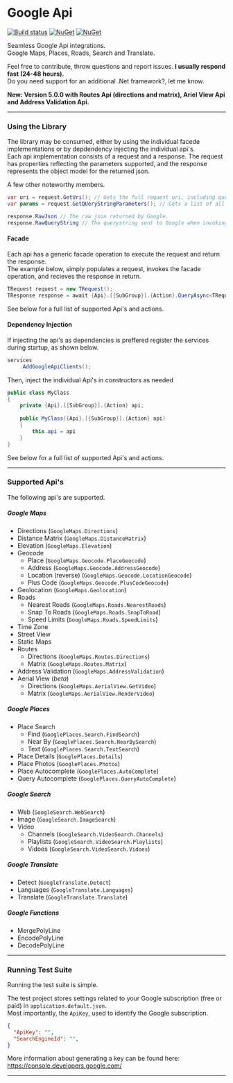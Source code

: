 # Google Api
[![Build status](https://ci.appveyor.com/api/projects/status/ogah0hor3j6hmklv/branch/master?svg=true)](https://ci.appveyor.com/project/vivet/googleapi/branch/master)
[![NuGet](https://img.shields.io/nuget/dt/GoogleApi.svg)](https://www.nuget.org/packages/GoogleApi)
[![NuGet](https://img.shields.io/nuget/v/GoogleApi.svg)](https://www.nuget.org/packages/GoogleApi)

Seamless Google Api integrations.  
Google Maps, Places, Roads, Search and Translate.  

Feel free to contribute, throw questions and report issues. **I usually respond fast (24-48 hours).**  
Do you need support for an additional .Net framework?, let me know.  

**New: Version 5.0.0 with Routes Api (directions and matrix), Ariel View Api and Address Validation Api.**  

***

### Using the Library
The library may be consumed, either by using the individual facede implementations or by depdendency injecting the individual api's.  
Each api implementation consists of a request and a response. The request has properties reflecting the parameters supported, and the response represents the object model for the returned json.  

A few other noteworthy members.

```csharp
var uri = request.GetUri(); // Gets the full request uri, including query parameters.
var params = request.GetQUeryStringParameters(); // Gets a list of all the added parameters.
```
```csharp
response.RawJson // The raw json returned by Google.
response.RawQueryString // The querystring sent to Google when invoking the request.
```

#### Facade
Each api has a generic facade operation to execute the request and return the response.  
The example below, simply populates a request, invokes the facade operation, and recieves the response in return.  
```csharp
TRequest request = new TRequest();
TResponse response = await {Api}.[{SubGroup}].{Action}.QueryAsync<TRequest, TResponse>(request);
```
See below for a full list of supported Api's and actions.  


#### Dependency Injection
If injecting the api's as dependencies is preffered register the services during startup, as shown below.  

```csharp
services
    .AddGoogleApiClients();
```
Then, inject the individual Api's in constructors as needed
```csharp
public class MyClass
{
    private {Api}.[{SubGroup}].{Action} api;
    
    public MyClass({Api}.[{SubGroup}].{Action} api)
    {
        this.api = api
    }
}
```
See below for a full list of supported Api's and actions.  

*** 

### Supported Api's
The following api's are supported.

##### Google Maps
  * Directions (```GoogleMaps.Directions```)
  * Distance Matrix (```GoogleMaps.DistanceMatrix```)
  * Elevation (```GoogleMaps.Elevation```)
  * Geocode
    * Place (```GoogleMaps.Geocode.PlaceGeocode```)
    * Address (```GoogleMaps.Geocode.AddressGeocode```)
    * Location (reverse) (```GoogleMaps.Geocode.LocationGeocode```)
    * Plus Code (```GoogleMaps.Geocode.PlusCodeGeocode```)
  * Geolocation (```GoogleMaps.Geolocation```)
  * Roads
    * Nearest Roads (```GoogleMaps.Roads.NearestRoads```)
    * Snap To Roads (```GoogleMaps.Roads.SnapToRoad```)
    * Speed Limits (```GoogleMaps.Roads.SpeedLimits```)
  * Time Zone
  * Street View
  * Static Maps
  * Routes
    * Directions (```GoogleMaps.Routes.Directions```)
    * Matrix (```GoogleMaps.Routes.Matrix```)
  * Address Validation (```GoogleMaps.AddressValidation```)
  * Aerial View (*beta*)
    * Directions (```GoogleMaps.AerialView.GetVideo```)
    * Matrix (```GoogleMaps.AerialView.RenderVideo```)

##### Google Places
  * Place Search
    * Find (```GooglePlaces.Search.FindSearch```)
    * Near By (```GooglePlaces.Search.NearBySearch```)
    * Text (```GooglePlaces.Search.TextSearch```)
  * Place Details (```GooglePlaces.Details```)
  * Place Photos (```GooglePlaces.Photos```)
  * Place Autocomplete (```GooglePlaces.AutoComplete```)
  * Query Autocomplete (```GooglePlaces.QueryAutoComplete```)

##### Google Search
  * Web (```GoogleSearch.WebSearch```)
  * Image (```GoogleSearch.ImageSearch```)
  * Video
    * Channels (```GoogleSearch.VideoSearch.Channels```)
    * Playlists (```GoogleSearch.VideoSearch.Playlists```)
    * Vidoes (```GoogleSearch.VideoSearch.Vidoes```)

##### Google Translate
  * Detect (```GoogleTranslate.Detect```)
  * Languages (```GoogleTranslate.Languages```)
  * Translate (```GoogleTranslate.Translate```)

##### Google Functions
  * MergePolyLine
  * EncodePolyLine
  * DecodePolyLine

*** 

### Running Test Suite
Running the test suite is simple.  

The test project stores settings related to your Google subscription (free or paid) in `application.default.json`.  
Most importantly, the ```ApiKey```, used to identify the Google subscription.  
```json
{ 
  "ApiKey": "",
  "SearchEngineId": "",
}
```
More information about generating a key can be found here: https://console.developers.google.com/  

*** 
